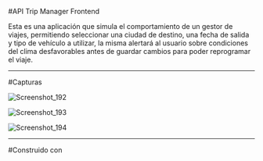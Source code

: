#API Trip Manager Frontend

Esta es una aplicación que simula el comportamiento de un gestor de viajes, permitiendo seleccionar una ciudad de destino, 
una fecha de salida y tipo de vehículo a utilizar, la misma alertará al usuario sobre condiciones del clima desfavorables antes de guardar cambios para poder reprogramar
el viaje.

---

#Capturas

![Screenshot_192](https://user-images.githubusercontent.com/92226308/162649595-812a5843-9e80-4b59-a4ff-e7444a0a1a7b.png)

![Screenshot_193](https://user-images.githubusercontent.com/92226308/162649606-68f8c554-ae7a-4a52-ae94-b4db6dfc0354.png)

![Screenshot_194](https://user-images.githubusercontent.com/92226308/162649611-3e710c19-52b9-409b-930d-4922f95fd674.png)

---

#Construido con

